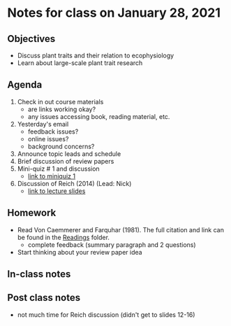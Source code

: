 # Notes for class on January 28, 2021

## Objectives
* Discuss plant traits and their relation to ecophysiology
* Learn about large-scale plant trait research

## Agenda
1. Check in out course materials
	- are links working okay?
	- any issues accessing book, reading material, etc.
2. Yesterday's email
	- feedback issues?
	- online issues?
	- background concerns?
3. Announce topic leads and schedule
4. Brief discussion of review papers
5. Mini-quiz # 1 and discussion
	- [link to miniquiz 1](../MiniQuizzes/miniquiz1_01.28.2021.md)
6. Discussion of Reich (2014) (Lead: Nick)
	- [link to lecture slides](../Lecture_slides_/slides_01.28.2021.pdf)

## Homework
- Read Von Caemmerer and Farquhar (1981). The full citation and link can be found in the 
[Readings](../Readings) folder.
	- complete feedback (summary paragraph and 2 questions)
- Start thinking about your review paper idea

## In-class notes

## Post class notes
- not much time for Reich discussion (didn't get to slides 12-16)